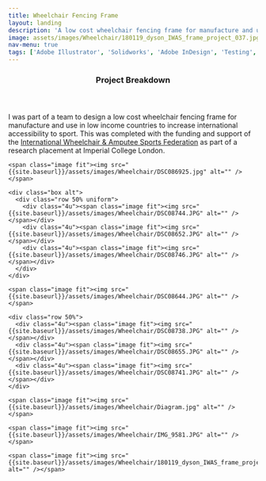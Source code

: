```yaml
---
title: Wheelchair Fencing Frame
layout: landing
description: 'A low cost wheelchair fencing frame for manufacture and use in low income countries to increase international accessibility to the sport.'
image: assets/images/Wheelchair/180119_dyson_IWAS_frame_project_037.jpg
nav-menu: true
tags: ['Adobe Illustrator', 'Solidworks', 'Adobe InDesign', 'Testing', 'Mechanisms', 'Rapid Prototyping']
---
```

<!-- Main -->


<!-- One -->
<section id="one">
	<div class="inner">
    <header class="major">
      <h3>Project Breakdown</h3>
    </header>
    <p>I was part of a team to design a low cost wheelchair fencing frame for manufacture and use in low income countries to increase international accessibility to sport. This was completed with the funding and support of the <a href = "http://www.iwasf.com/iwasf/"> International Wheelchair & Amputee Sports Federation</a> as part of a research placement at Imperial College London.</p>


    <span class="image fit"><img src="{{site.baseurl}}/assets/images/Wheelchair/DSC086925.jpg" alt="" /></span>

    <div class="box alt">
      <div class="row 50% uniform">
        <div class="4u"><span class="image fit"><img src="{{site.baseurl}}/assets/images/Wheelchair/DSC08744.JPG" alt="" /></span></div>
        <div class="4u"><span class="image fit"><img src="{{site.baseurl}}/assets/images/Wheelchair/DSC08652.JPG" alt="" /></span></div>
        <div class="4u"><span class="image fit"><img src="{{site.baseurl}}/assets/images/Wheelchair/DSC08746.JPG" alt="" /></span></div>
      </div>
    </div>

    <span class="image fit"><img src="{{site.baseurl}}/assets/images/Wheelchair/DSC08644.JPG" alt="" /></span>

    <div class="row 50%">
      <div class="4u"><span class="image fit"><img src="{{site.baseurl}}/assets/images/Wheelchair/DSC08738.JPG" alt="" /></span></div>
      <div class="4u"><span class="image fit"><img src="{{site.baseurl}}/assets/images/Wheelchair/DSC08655.JPG" alt="" /></span></div>
      <div class="4u"><span class="image fit"><img src="{{site.baseurl}}/assets/images/Wheelchair/DSC08741.JPG" alt="" /></span></div>
    </div>

    <span class="image fit"><img src="{{site.baseurl}}/assets/images/Wheelchair/Diagram.jpg" alt="" /></span>

    <span class="image fit"><img src="{{site.baseurl}}/assets/images/Wheelchair/IMG_9581.JPG" alt="" /></span>

    <span class="image fit"><img src="{{site.baseurl}}/assets/images/Wheelchair/180119_dyson_IWAS_frame_project_037.jpg" alt="" /></span>

  </div>
</section>
